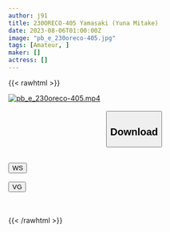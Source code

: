 ```yaml
---
author: j91
title: 230ORECO-405 Yamasaki (Yuna Mitake)
date: 2023-08-06T01:00:00Z
image: "pb_e_230oreco-405.jpg"
tags: [Amateur, ]
maker: []
actress: []
---
```



{{< rawhtml >}}

<div class="video" data-videoid="l0o4dascm9nr">
    <a href="javascript:;">
        <img src="https://my.j91.asia/posts/pb_e_230oreco-405/pb_e_230oreco-405.jpg" width="WIDTH" height="HEIGHT" alt="pb_e_230oreco-405.mp4" loading="lazy">
    </a>
</div>

<script type="text/javascript" src="https://j91.asia/asset/on-demand-ws.js"></script>

<br>
  <link rel="stylesheet" href="https://j91.asia/asset/bs5.css">
  
  <center>
  <button class="btn btn-primary" type="button" data-bs-toggle="collapse" data-bs-target=".multi-collapse" aria-expanded="false" aria-controls="multiCollapseExample1 multiCollapseExample2"><h2>Download</h2></button></center>
</p>
<div class="row">
  <div class="col">
    <div class="collapse multi-collapse" id="multiCollapseExample1">
      <div class="card card-body">
	      	      <br>
<div class="buttons">  
<a href="https://wolfstream.tv/l0o4dascm9nr"><button class="btn-hover color-3"><i class="fa fa-download"></i> WS</button></a></div>
    </div>
  </div>
</div>
  <div class="col">
    <div class="collapse multi-collapse" id="multiCollapseExample2">
      <div class="card card-body">
	      <br>
<div class="buttons">
    <a href="https://vgembed.com/v/l4vexvoXzGE8B9k"><button class="btn-hover color-9"><i class="fa fa-download"></i> VG</button></a></div>
<br><br>
      </div>
    </div>
  </div>
</div>

{{< /rawhtml >}}